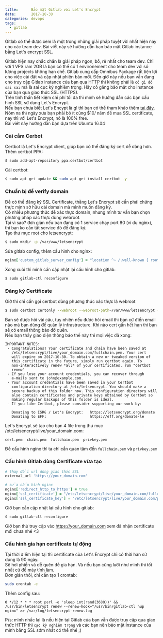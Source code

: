 ```yaml
---
title:      Bảo mật Gitlab với Let's Encrypt 
date:       2017-10-30
categories: devops
tags:
  - gitlab
---
```

Gitlab có thể được xem là một trong những giải pháp tuyệt vời nhất hiện nay cho các team dev. Bài viết này sẽ hướng dẫn bạn bảo mật Gitlab instance bằng Let's encrypt SSL.  
<!--more -->
Gitlab hiện nay chắc chắn là giải pháp ngon, bổ, rẻ nhất cho team dev. Chỉ với 1 VPS ram 2GB là bạn có thể có 1 environement cho team dev với số lượng projects không hạn chế. Gitlab cung cấp Omnibus Package rất tiện lợi cho việc cài đặt và cập nhật phiên bản mới. Đến giờ này nếu bạn vẫn đang cho truy cập Gitlab instance của bạn qua HTTP thì không phải là `có gì đó sai sai` mà là sai cực kỳ nghiêm trọng. Hãy cố gắng bảo mật cho instance của bạn qua giao thức SSL (HTTPS).  
Trên tinh thần tiết kiệm chi phí tối đa thì mình sẽ hướng dẫn các bạn cấu hình SSL sử dụng Let's Encrypt.  
Nếu bạn chưa biết Let's Encypt là gì thì bạn có thể tham khảo thêm [tại đây](https://letsencrypt.org/). Nôm na thì ngày xưa bạn phải bỏ ít cũng $10/ năm để mua SSL certificate, nay thì với Let's Encrypt, nó là 100% free.  
Bài viết này hướng dẫn bạn dựa trên Ubuntu 16.04  

### Cài cắm Cerbot 
Certbot là Let's Encrypt client, giúp bạn có thể đăng ký cert dễ dàng hơn.  
Thêm certbot PPA:   
```bash
$ sudo add-apt-repository ppa:certbot/certbot
```
Cài certbot: 
```bash 
$ sudo apt-get update && sudo apt-get install certbot -y
```

### Chuẩn bị để verify domain 
Để có thể đăng ký SSL Certificate, thằng Let's Encrypt sẽ cần phải chứng thực mình sở hữu cái domain mà mình muốn đăng ký.  
Có nhiều phương thức để xác thực domain, nhưng mình tư vấn bạn chọn phương pháp xác thực dùng webroot.  
Tại vì sao? đơn giản nếu bạn đang có 1 service chạy port 80 (ví dụ nginx), thì bạn ko cần tắt service đó để đăng ký.  
Tạo thư mục root cho letsencrypt: 
```bash 
$ sudo mkdir -p /var/www/letsencrypt
```
Sửa gitlab config, thêm cấu hình cho nginx: 
```ruby /etc/gitlab/gitlab.rb
nginx['custom_gitlab_server_config'] = "location ^~ /.well-known { root /var/www/letsencrypt; }"
```
Xong xuôi thì mình cần cập nhật lại cấu hình cho gitlab:  
```bash 
$ sudo gitlab-ctl reconfigure
```

### Đăng ký Certificate
Giờ thì chỉ cần gọi certbot dùng phương thức xác thực là webroot
```bash 
$ sudo certbot certonly --webroot --webroot-path=/var/www/letsencrypt -d your_domain
```
Bạn sẽ được hỏi vài câu, tuy nhiên nếu được hỏi email thì bạn cứ điền email nào mà bạn dùng để quản lý infrastructure. 
Khi nào cert gần hết hạn thì bạn sẽ có email thông báo đỡ quên.  
Nếu bạn thấy giao diện thông báo thế này thì mọi việc đã xong:  
```
IMPORTANT NOTES:
 - Congratulations! Your certificate and chain have been saved at
   /etc/letsencrypt/live/your_domain.com/fullchain.pem. Your cert
   will expire on 2017-10-30. To obtain a new or tweaked version of
   this certificate in the future, simply run certbot again. To
   non-interactively renew *all* of your certificates, run "certbot
   renew"
 - If you lose your account credentials, you can recover through
   e-mails sent to john@example.com.
 - Your account credentials have been saved in your Certbot
   configuration directory at /etc/letsencrypt. You should make a
   secure backup of this folder now. This configuration directory will
   also contain certificates and private keys obtained by Certbot so
   making regular backups of this folder is ideal.
 - If you like Certbot, please consider supporting our work by:

   Donating to ISRG / Let's Encrypt:   https://letsencrypt.org/donate
   Donating to EFF:                    https://eff.org/donate-le
```
Let's Encrypt sẽ tạo cho bạn 4 file trong thư mục /etc/letsencrypt/live/your_domain.com:  
```
cert.pem  chain.pem  fullchain.pem  privkey.pem
```
Để cấu hình nginx thì ta chỉ cần quan tâm đến `fullchain.pem` và `privkey.pem`  

### Cấu hình Gitlab dùng Certificate vừa tạo  
```ruby /etc/gitlab/gitlab.rb 
# thay đổi url dùng giao thức SSL 
external_url 'https://your_domain.com'

# sửa cấu hình nginx 
nginx['redirect_http_to_https'] = true
nginx['ssl_certificate'] = "/etc/letsencrypt/live/your_domain.com/fullchain.pem"
nginx['ssl_certificate_key'] = "/etc/letsencrypt/live/your_domain.com/privkey.pem"
```

Giờ bạn cần cập nhật lại cấu hình cho gitlab:
```bash 
$ sudo gitlab-ctl reconfigure
```
Giờ bạn thử truy cập vào https://your_domain.com xem đã nhận certificate mới chưa nhé <3  

### Cấu hình gia hạn certificate tự động  
Tại thời điểm hiện tại thì certificate của Let's Encrypt chỉ có thời hạn sử dụng là 90 ngày.  
Sẽ hơi phiền và dễ quên để gia hạn. Và nếu bạn cũng lười như mình thì tốt nhất cứ để máy tính làm.  
Đơn giản thôi, chỉ cần tạo 1 crontab:  
```bash 
sudo crontab -e
```
Thêm config sau: 
```
0 */12 * * * root perl -e 'sleep int(rand(3600))' && /usr/bin/letsencrypt renew --renew-hook="/usr/bin/gitlab-ctl hup nginx" >> /var/log/letsencrypt-renew.log
```

P/s: mình nhắc lại là nếu hiện tại Gitlab của bạn vẫn được truy cập qua giao thức HTTP thì `cực kỳ nghiêm trọng` và các bạn nên bảo mật instance của mình bằng SSL sớm nhất có thể nhé ;) 
